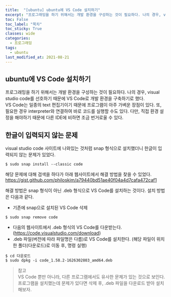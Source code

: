 ```yaml
---
title:  "[ubuntu] ubuntu에 VS Code 설치하기"
excerpt: "프로그래밍을 하기 위해서는 개발 환경을 구성하는 것이 필요하다. 나의 경우, visual studio code를 선호하기 때문에 VS Code로 개발 환경을 구축하기로 했다."
toc: False
toc_label: "목차"
toc_sticky: True
classes: wide
categories:
  - 프로그래밍
tags:
  - ubuntu
last_modified_at: 2021-08-21
---
```


## ubuntu에 VS Code 설치하기
프로그래밍을 하기 위해서는 개발 환경을 구성하는 것이 필요하다. 나의 경우, visual studio code를 선호하기 때문에 VS Code로 개발 환경을 구축하기로 했다.  
VS Code는 일종의 text 편집기이기 때문에 프로그램이 아주 가벼운 장점이 있다. 또, 필요한 경우 interpreter와 연결하여 바로 코드를 실행할 수도 있다. 다만, 직접 환경 설정을 해야하기 때문에 다른 IDE에 비하면 조금 번거로울 수 있다.

## 한글이 입력되지 않는 문제
visual studio code 사이트에 나와있는 것처럼 snap 형식으로 설치했더니 한글이 입력되지 않는 문제가 있었다.

```
$ sudo snap install --classic code
```

해당 문제에 대해 검색을 하다가 아래 웹사이트에서 해결 방법을 찾을 수 있었다.
<https://gist.github.com/philoskim/a79440bd51ae40f04a4d7cafa472caf1>

해결 방법은 snap 형식이 아닌 .deb 형식으로 VS Code를 설치하는 것이다. 설치 방법은 다음과 같다.

- 기존에 snap으로 설치된 VS Code 삭제
```
$ sudo snap remove code
```
- 다음의 웹사이트에서 .deb 형식의 VS Code를 다운받는다.(<https://code.visualstudio.com/download>)
- .deb 파일(버전에 따라 파일명은 다름)로 VS Code를 설치한다. (해당 파일이 위치한 폴더(다운로드)로 이동 후, 명령 실행)
```
$ cd 다운로드
$ sudo dpkg -i code_1.58.2-1626302803_amd64.deb
```

> 참고  
VS Code 뿐만 아니라, 다른 프로그램에서도 유사한 문제가 있는 것으로 보인다. 프로그램을 설치했는데 문제가 있다면 삭제 후, .deb 파일을 다운로드 받아 설치해보자.